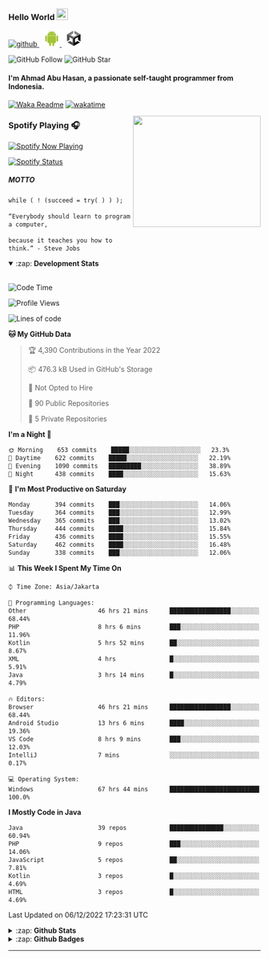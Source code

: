 ### Hello World <img src="https://github.com/eby8zevin/eby8zevin/blob/main/assets/Hi.gif"  width="23" height="23">

<p align="left">
  <a href="https://github.com/eby8zevin" target="_blank">
    <img src="https://github.com/eby8zevin/eby8zevin/blob/main/assets/GitHub.png" alt="github" width="33" height="33"/>
  </a>
  &nbsp;
  <a href="https://github.com/eby8zevin/QRBarcode" target="_blank">
    <img src="https://raw.githubusercontent.com/devicons/devicon/master/icons/android/android-plain.svg" alt="android" width="33" height="33"/>
  </a>
  &nbsp;
  <a href="https://github.com/eby8zevin/unity-ARMarker" target="_blank">
    <img src="https://raw.githubusercontent.com/devicons/devicon/master/icons/unity/unity-original.svg" alt="unity" width="33" height="33"/>
  </a>
</p>

![GitHub Follow](https://img.shields.io/github/followers/eby8zevin.svg?style=social&label=Follow)
![GitHub Star](https://img.shields.io/github/stars/eby8zevin?affiliations=OWNER%2CCOLLABORATOR&style=social&label=Star)

#### I'm Ahmad Abu Hasan, a passionate self-taught programmer from Indonesia.

[![Waka Readme](https://github.com/eby8zevin/eby8zevin/actions/workflows/anmol098.yml/badge.svg)](https://github.com/eby8zevin/eby8zevin/actions/workflows/anmol098.yml)
[![wakatime](https://wakatime.com/badge/user/bbcd646f-1daf-4865-a20e-46d4c803e6f8.svg)](https://wakatime.com/@bbcd646f-1daf-4865-a20e-46d4c803e6f8)

<img src="https://github.com/eby8zevin/eby8zevin/blob/main/assets/Octocat.png" width="255" height="222" align='right'>

### Spotify Playing 🎧

[<img src="https://spotify-now-playing-ahmadabuhasan.vercel.app/api/spotify-playing" alt="Spotify Now Playing" width="350" />](https://open.spotify.com/user/gr3y7pr12w9ol2dy2ccdb10e7)

[<img src="https://readme-spotify-status-ahmadabuhasan.vercel.app/api/run-spotify-status" alt="Spotify Status" width="350" />](https://open.spotify.com/user/gr3y7pr12w9ol2dy2ccdb10e7)

##### MOTTO

```
while ( ! (succeed = try( ) ) );

“Everybody should learn to program a computer,

because it teaches you how to think.” - Steve Jobs
```

<details open>
  <summary> :zap: <b>Development Stats</b> </summary>
<br/>

<!--START_SECTION:waka-->
![Code Time](http://img.shields.io/badge/Code%20Time-2%2C110%20hrs%2056%20mins-blue)

![Profile Views](http://img.shields.io/badge/Profile%20Views-48-blue)

![Lines of code](https://img.shields.io/badge/From%20Hello%20World%20I%27ve%20Written-275%20Thousand%20lines%20of%20code-blue)

**🐱 My GitHub Data** 

> 🏆 4,390 Contributions in the Year 2022
 > 
> 📦 476.3 kB Used in GitHub's Storage 
 > 
> 🚫 Not Opted to Hire
 > 
> 📜 90 Public Repositories 
 > 
> 🔑 5 Private Repositories  
 > 
**I'm a Night 🦉** 

```text
🌞 Morning    653 commits    █████░░░░░░░░░░░░░░░░░░░░   23.3% 
🌆 Daytime    622 commits    █████░░░░░░░░░░░░░░░░░░░░   22.19% 
🌃 Evening    1090 commits   █████████░░░░░░░░░░░░░░░░   38.89% 
🌙 Night      438 commits    ████░░░░░░░░░░░░░░░░░░░░░   15.63%

```
📅 **I'm Most Productive on Saturday** 

```text
Monday       394 commits    ███░░░░░░░░░░░░░░░░░░░░░░   14.06% 
Tuesday      364 commits    ███░░░░░░░░░░░░░░░░░░░░░░   12.99% 
Wednesday    365 commits    ███░░░░░░░░░░░░░░░░░░░░░░   13.02% 
Thursday     444 commits    ████░░░░░░░░░░░░░░░░░░░░░   15.84% 
Friday       436 commits    ████░░░░░░░░░░░░░░░░░░░░░   15.55% 
Saturday     462 commits    ████░░░░░░░░░░░░░░░░░░░░░   16.48% 
Sunday       338 commits    ███░░░░░░░░░░░░░░░░░░░░░░   12.06%

```


📊 **This Week I Spent My Time On** 

```text
⌚︎ Time Zone: Asia/Jakarta

💬 Programming Languages: 
Other                    46 hrs 21 mins      █████████████████░░░░░░░░   68.44% 
PHP                      8 hrs 6 mins        ███░░░░░░░░░░░░░░░░░░░░░░   11.96% 
Kotlin                   5 hrs 52 mins       ██░░░░░░░░░░░░░░░░░░░░░░░   8.67% 
XML                      4 hrs               █░░░░░░░░░░░░░░░░░░░░░░░░   5.91% 
Java                     3 hrs 14 mins       █░░░░░░░░░░░░░░░░░░░░░░░░   4.79%

🔥 Editors: 
Browser                  46 hrs 21 mins      █████████████████░░░░░░░░   68.44% 
Android Studio           13 hrs 6 mins       ████░░░░░░░░░░░░░░░░░░░░░   19.36% 
VS Code                  8 hrs 9 mins        ███░░░░░░░░░░░░░░░░░░░░░░   12.03% 
IntelliJ                 7 mins              ░░░░░░░░░░░░░░░░░░░░░░░░░   0.17%

💻 Operating System: 
Windows                  67 hrs 44 mins      █████████████████████████   100.0%

```

**I Mostly Code in Java** 

```text
Java                     39 repos            ███████████████░░░░░░░░░░   60.94% 
PHP                      9 repos             ███░░░░░░░░░░░░░░░░░░░░░░   14.06% 
JavaScript               5 repos             ██░░░░░░░░░░░░░░░░░░░░░░░   7.81% 
Kotlin                   3 repos             █░░░░░░░░░░░░░░░░░░░░░░░░   4.69% 
HTML                     3 repos             █░░░░░░░░░░░░░░░░░░░░░░░░   4.69%

```



 Last Updated on 06/12/2022 17:23:31 UTC
<!--END_SECTION:waka-->

</details>

<details>
  <summary> :zap: <b>Github Stats</b> </summary>
<p align="center">:heart:</p>
<p align="center"><a href="https://github.com/eby8zevin">
  <img src="https://github-readme-stats.vercel.app/api?username=eby8zevin&show_icons=true&theme=dark&line_height=20">
  <img src="https://github-readme-stats.vercel.app/api/top-langs/?username=eby8zevin&layout=compact&theme=dark">
</a></p>
<p align="center">
  <a href="https://github.com/eby8zevin">
    <img src="https://github-readme-streak-stats.herokuapp.com/?user=eby8zevin&theme=dark"/>
  </a>
</p>
</details>

<details>
  <summary> :zap: <b>Github Badges</b> </summary>
  <br>
  <a href='https://archiveprogram.github.com/'><img src='https://raw.githubusercontent.com/acervenky/animated-github-badges/master/assets/acbadge.gif' width='40' height='40'></a> 
  <a href='https://docs.github.com/en/developers'><img src='https://raw.githubusercontent.com/acervenky/animated-github-badges/master/assets/devbadge.gif' width='40' height='40'></a> 
  <a href='https://github.com/pricing'><img src='https://raw.githubusercontent.com/acervenky/animated-github-badges/master/assets/pro.gif' width='40' height='40'></a> 
  <a href='https://stars.github.com/'><img src='https://raw.githubusercontent.com/acervenky/animated-github-badges/master/assets/starbadge.gif' width='35' height='35'></a> 
  <a href='https://docs.github.com/en/github/supporting-the-open-source-community-with-github-sponsors'><img src='https://raw.githubusercontent.com/acervenky/animated-github-badges/master/assets/sponsorbadge.gif' width='35' height='35'></a>
</details>

---
